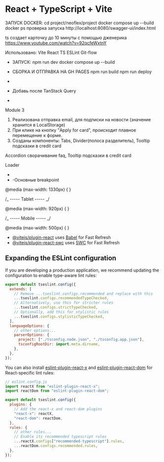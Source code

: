 # React + TypeScript + Vite

ЗАПУСК DOCKER:
cd project/neoflex/project
docker compose up --build
docker ps проверка запуска
http://localhost:8080/swagger-ui/index.html

ts создает карточку до 10 минуты с помощью дженерика
https://www.youtube.com/watch?v=92qcfeWxtnY

Использовано:
Vite
React
TS
ESLint
Git-flow

- ЗАПУСК:
  npm run dev
  docker compose up --build

- СБОРКА И ОТПРАВКА НА GH PAGES
  npm run build
  npm run deploy

-

- Добавь после
  TanStack Query
-

Module 3

1. Реализована отправка email, для подписки на новости (значение хранится в LocalStorage)
2. При клике на кнопку "Apply for card", происходит плавное перемещение к форме.
3. Cозданы компоненты: Tabs, Divider(полоса разделитель), Tooltip подсказки в credit card

Accordion сворачивание faq,
Tooltip подсказки в credit card

Loader

-
- -Основныe breakpoint

@media (max-width: 1330px) {
}

/_ ----- Tablet ----- _/

@media (max-width: 920px) {
}

/_ ----- Mobile ----- _/

@media (max-width: 500px) {
}

- [@vitejs/plugin-react](https://github.com/vitejs/vite-plugin-react/blob/main/packages/plugin-react) uses [Babel](https://babeljs.io/) for Fast Refresh
- [@vitejs/plugin-react-swc](https://github.com/vitejs/vite-plugin-react/blob/main/packages/plugin-react-swc) uses [SWC](https://swc.rs/) for Fast Refresh

## Expanding the ESLint configuration

If you are developing a production application, we recommend updating the configuration to enable type-aware lint rules:

```js
export default tseslint.config({
  extends: [
    // Remove ...tseslint.configs.recommended and replace with this
    ...tseslint.configs.recommendedTypeChecked,
    // Alternatively, use this for stricter rules
    ...tseslint.configs.strictTypeChecked,
    // Optionally, add this for stylistic rules
    ...tseslint.configs.stylisticTypeChecked,
  ],
  languageOptions: {
    // other options...
    parserOptions: {
      project: ["./tsconfig.node.json", "./tsconfig.app.json"],
      tsconfigRootDir: import.meta.dirname,
    },
  },
});
```

You can also install [eslint-plugin-react-x](https://github.com/Rel1cx/eslint-react/tree/main/packages/plugins/eslint-plugin-react-x) and [eslint-plugin-react-dom](https://github.com/Rel1cx/eslint-react/tree/main/packages/plugins/eslint-plugin-react-dom) for React-specific lint rules:

```js
// eslint.config.js
import reactX from "eslint-plugin-react-x";
import reactDom from "eslint-plugin-react-dom";

export default tseslint.config({
  plugins: {
    // Add the react-x and react-dom plugins
    "react-x": reactX,
    "react-dom": reactDom,
  },
  rules: {
    // other rules...
    // Enable its recommended typescript rules
    ...reactX.configs["recommended-typescript"].rules,
    ...reactDom.configs.recommended.rules,
  },
});
```
